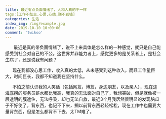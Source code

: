 ```yaml
---
title: 最近有点负面情绪了，人和人真的不一样
tags:[工作不如意,心累,心结,赚不到钱]
categories: 生活
index_img: /img/example.jpg
date: 2019-10-10 10:00:00
comment: 'twikoo'
---
```


       最近是真的带负面情绪了，说不上来具体是怎么样的一种感觉，就只是自己能感受到社会对自己的不公，这世界并非能力者上，感觉更多的是关系者上，是社会生病了，还是说我有问题？

      现在我都没心思工作，收入真的太低，从未感受到这种收入，而且工作量巨大，时间巨长，我都不知道我在坚持什么。

      不怕之前认识我的人笑话（包括网友，博友，身边朋友，以及亲人），现在连海底捞的服务员薪水都比我高，我真的无法面对自己了，我想突破，但是就像被一层透明的膜遮住，无法呼吸，却也无法自救，最近3个月我居然很明显的发现脑瓜子不好使了，背东西，也记不下来，搁以前背东西轻轻松松，现在工作中也需要大量背东西，但是怎么都背不下去，太TM难了。